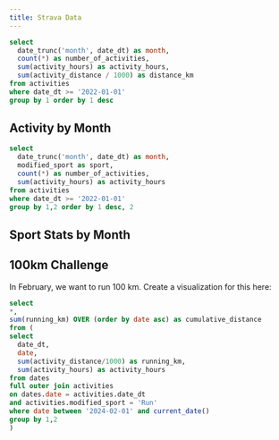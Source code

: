 ```yaml
---
title: Strava Data
---
```


```sql activities_by_month
select
  date_trunc('month', date_dt) as month,
  count(*) as number_of_activities,
  sum(activity_hours) as activity_hours,
  sum(activity_distance / 1000) as distance_km 
from activities
where date_dt >= '2022-01-01'
group by 1 order by 1 desc
```
## Activity by Month

<LineChart 
    data={activities_by_month} 
    x=month
    y=activity_hours 
    y2=distance_km
    y2SeriesType=bar
/>

```sql activities_by_sport_month
select
  date_trunc('month', date_dt) as month,
  modified_sport as sport,
  count(*) as number_of_activities,
  sum(activity_hours) as activity_hours
from activities
where date_dt >= '2022-01-01'
group by 1,2 order by 1 desc, 2
```

## Sport Stats by Month
<BarChart 
    data={activities_by_sport_month} 
    x=month
    series=sport
    y=activity_hours 
/>

## 100km Challenge
In February, we want to run 100 km. Create a visualization for this here:

```sql running_by_day
select
*, 
sum(running_km) OVER (order by date asc) as cumulative_distance
from (
select
  date_dt,
  date,
  sum(activity_distance/1000) as running_km,
  sum(activity_hours) as activity_hours
from dates
full outer join activities
on dates.date = activities.date_dt
and activities.modified_sport = 'Run' 
where date between '2024-02-01' and current_date()
group by 1,2
)
```

<LineChart data={running_by_day} x=date y=cumulative_distance yMax=105.0 yAxisTitle="Running Distance (km)">
    <ReferenceLine y=100.0 label="Target"/>
</LineChart>